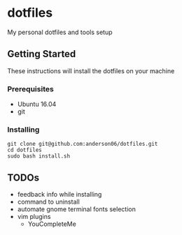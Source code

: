# dotfiles

My personal dotfiles and tools setup

## Getting Started

These instructions will install the dotfiles on your machine

### Prerequisites

- Ubuntu 16.04
- git

### Installing

```
git clone git@github.com:anderson06/dotfiles.git
cd dotfiles
sudo bash install.sh
```

## TODOs

* feedback info while installing
* command to uninstall
* automate gnome terminal fonts selection
* vim plugins
  - YouCompleteMe

